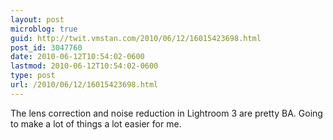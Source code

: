 ```yaml
---
layout: post
microblog: true
guid: http://twit.vmstan.com/2010/06/12/16015423698.html
post_id: 3047760
date: 2010-06-12T10:54:02-0600
lastmod: 2010-06-12T10:54:02-0600
type: post
url: /2010/06/12/16015423698.html
---
```

The lens correction and noise reduction in Lightroom 3 are pretty BA. Going to make a lot of things a lot easier for me.
